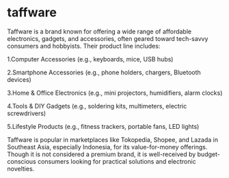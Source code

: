 # taffware

Taffware is a brand known for offering a wide range of affordable electronics, gadgets, and accessories, often geared toward tech-savvy consumers and hobbyists. Their product line includes:

1.Computer Accessories (e.g., keyboards, mice, USB hubs)

2.Smartphone Accessories (e.g., phone holders, chargers, Bluetooth devices)

3.Home & Office Electronics (e.g., mini projectors, humidifiers, alarm clocks)

4.Tools & DIY Gadgets (e.g., soldering kits, multimeters, electric screwdrivers)

5.Lifestyle Products (e.g., fitness trackers, portable fans, LED lights)

Taffware is popular in marketplaces like Tokopedia, Shopee, and Lazada in Southeast Asia, especially Indonesia, for its value-for-money offerings. Though it is not considered a premium brand, it is well-received by budget-conscious consumers looking for practical solutions and electronic novelties.


